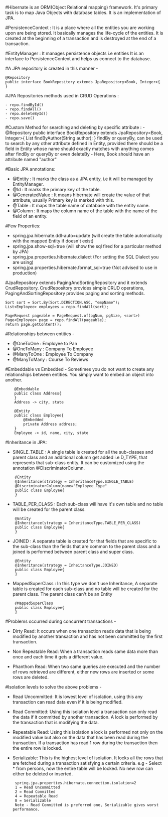 #Hibernate is an ORM(Object Relational mapping) framework. It's primary task is to map Java Objects with
	database tables. It is an implementation of JPA. 


#PersistenceContext : It is a place where all the entities you are working upon are being stored. It basically 
	manages the life-cycle of the entities. It is created at the beginning of a transaction and is destroyed at 
	the end of a transaction.

	
#EntityManager : It manages persistence objects i.e entities It is an interface to PersistenceContext and helps
	us connect to the database.  

	
#A JPA repository is created in this manner - 
	
	@Repository
	public interface BookRepository extends JpaRepository<Book, Integer>{
	}
	
	
#JPA Repositories methods used in CRUD Operations : 

	- repo.findById()
	- repo.findAll()
	- repo.deleteById()
	- repo.save()
	
	
#Custom Method for searching and deleting by specific attribute : 
	- @Repository
	  public interface BookRepository extends JpaRepository<Book, Integer>{
	  	List<Book> findByAuthor(String author);	
	  }
	  findBy or queryBy, can be used to search by any other attribute defined in Entity, provided there should be a 
	  field in Entity whose name should exactly matches with anything comes after findBy or queryBy or even deleteBy -
	  Here, Book should have an attribute named "author"

	
#Basic JPA annotations:
 - @Entity : It marks the class as a JPA entity, i.e it will be managed by EntityManager.
 - @Id : It marks the primary key of the table.
 - @GeneratedValue : It means hibernate will create the value of that attribute, usually Primary key is marked with this.
 - @Table : It maps the table name of database with the entity name.
 - @Column : It maps the column name of the table with the name of the field of an entity.
 
 
#Few Properties:
 - spring.jpa.hibernate.ddl-auto=update (will create the table automatically with the mapped Entity if doesn't exist)
 - spring.jpa.show-sql=true (will show the sql fired for a particular method by JPA)
 - spring.jpa.properties.hibernate.dialect (For setting the SQL Dialect you are using)
 - spring.jpa.properties.hibernate.format_sql=true (Not advised to use in production) 

	
#JpaRepository extends PagingAndSortingRepository and it extends CrudRepository. CrudRepository provides
	simple CRUD operations, PagingAndSortingRepository provides paging and sorting methods.
	
	Sort sort = Sort.By(Sort.DIRECTION.ASC, "empName");
	List<Employee> employees = repo.findAll(sort);
	
	PageRequest pageable = PageRequest.of(pgNum, pgSize, <sort>)
	Page<Employee> page = repo.findAll(pageable);
	return page.getContent();


#Relationships between entities - 
 - @OneToOne : Employee to Pan
 - @OneToMany : Company To Employee
 - @ManyToOne : Employee To Company
 - @ManyToMany : Course To Reviews	


#Embeddable vs Embedded - 
	Sometimes you do not want to create any relationships between entities. You simply want to embed an 
	object into another.
	
		@Embeddable
		public class Address{
		}
		Address -> city, state
		
		@Entity
		public class Employee{
			@Embedded
			private Address address;
		} 
		Employee -> id, name, city, state


#Inheritance in JPA:
 - SINGLE_TABLE : A single table is created for all the sub-classes and parent class and an additional column
 	get added i.e D_TYPE, that represents that sub-class entity. It can be customized using the annotation @DiscriminatorColumn.
 	
	 	@Entity
	 	@Inheritance(strategy = InheritanceType.SINGLE_TABLE)
	 	@DiscriminatorColumn(name="Employee_Type"
	 	public class Employee{
	 	}

 - TABLE_PER_CLASS : Each sub-class will have it's own table and no table will be created for the parent class.
 	
 		@Entity
 		@Inheritance(strategy = InheritanceType.TABLE_PER_CLASS)
 		public class Employee{
 		}
 		
 - JOINED : A separate table is created for that fields that are specific to the sub-class than the fields that are common
 	to the parent class and a joined is performed between parent class and super class.
 	
 		@Entity
 		@Inheritance(strategy = InheitanceType.JOINED)
 		public class Employee{
 		}
 		
 - MappedSuperClass : In this type we don't use Inheritance, A separate table is created for each sub-class and no
 	table will be created for the parent class. The parent class can't be an Entity
 	
 		@MappedSuperClass
 		public class Employee{
 		} 	  


#Problems occurred during concurrent transactions - 
 - Dirty Read: It occurs when one transaction reads data that is being modified by another transaction and has
 	not been committed by the first transaction.
 	
 - Non Repeatable Read: When a transaction reads same data more than once and each time it gets a different value.
 
 - Phanthom Read: When two same queries are executed and the number of rows retrieved are different,
 	either new rows are inserted or some rows are deleted. 
 	
 	
#Isolation levels to solve the above problems - 
 - Read Uncommitted: It is lowest level of isolation, using this any transaction can read data even if it is
 	being modified.
 	
 - Read Committed: Using this isolation level a transaction can only read the data if it committed by another
 	transaction. A lock is performed by the transaction that is modifying the data.
 	
 - Repeatable Read: Using this isolation a lock is performed not only on the modified value but also on the data
 	that has been read during the transaction. If a transaction has read 1 row during the transaction then the
	entire row is locked.
	
 - Serializable: This is the highest level of isolation. It locks all the rows that are fetched during a transaction
 	satisfying a certain criteria. e.g - Select * from persons, now the entire table will be locked. No new row can 
 	either be deleted or inserted.
 	
 		spring.jpa.properties.hibernate.connection.isolation=2
 		1 = Read Uncommitted
 		2 = Read Committed
 		4 = Repeatable Read
 		8 = Serializable
		Note - Read Committed is preferred one, Serializable gives worst performance.	
